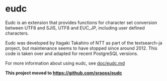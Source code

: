 eudc
====

Eudc is an extension that provides functions for character set conversion
between UTF8 and SJIS,  UTF8 and EUC\_JP, including user defined characters.

Eudc was developed by Itagaki Takahiro of NTT as part of the textsearch-ja
project, but maintenance seems to have stopped since around 2012.
This code is taken over and adapted for recent PostgreSQL versions.

For more information about using eudc, see [doc/eudc.md](https://github.com/harukat/eudc/blob/master/doc/eudc.md)

**This project moved to https://github.com/sraoss/eudc**

